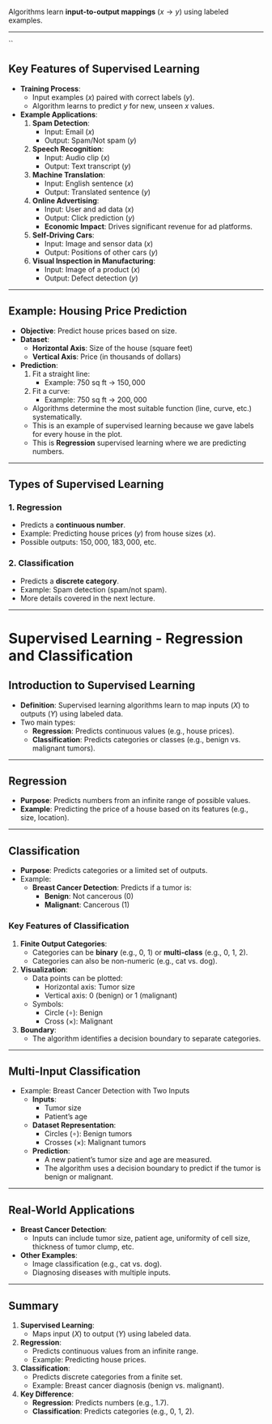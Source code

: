 
Algorithms learn **input-to-output mappings** ($x \to y$) using labeled examples.

---
``
## Key Features of Supervised Learning
- **Training Process**:
  - Input examples ($x$) paired with correct labels ($y$).
  - Algorithm learns to predict $y$ for new, unseen $x$ values.
- **Example Applications**:
  1. **Spam Detection**:
     - Input: Email ($x$)
     - Output: Spam/Not spam ($y$)
  2. **Speech Recognition**:
     - Input: Audio clip ($x$)
     - Output: Text transcript ($y$)
  3. **Machine Translation**:
     - Input: English sentence ($x$)
     - Output: Translated sentence ($y$)
  4. **Online Advertising**:
     - Input: User and ad data ($x$)
     - Output: Click prediction ($y$)
     - **Economic Impact**: Drives significant revenue for ad platforms.
  5. **Self-Driving Cars**:
     - Input: Image and sensor data ($x$)
     - Output: Positions of other cars ($y$)
  6. **Visual Inspection in Manufacturing**:
     - Input: Image of a product ($x$)
     - Output: Defect detection ($y$)

---

## Example: Housing Price Prediction
- **Objective**: Predict house prices based on size.
- **Dataset**:
  - **Horizontal Axis**: Size of the house (square feet)
  - **Vertical Axis**: Price (in thousands of dollars)
- **Prediction**:
  1. Fit a straight line:
     - Example: 750 sq ft $\to$ $150,000$
  2. Fit a curve:
     - Example: 750 sq ft $\to$ $200,000$
  - Algorithms determine the most suitable function (line, curve, etc.) systematically.
  - This is an example of supervised learning because we gave labels for every house in the plot. 
  - This is **Regression** supervised learning where we are predicting numbers.

---

## Types of Supervised Learning
### 1. **Regression**
   - Predicts a **continuous number**.
   - Example: Predicting house prices ($y$) from house sizes ($x$).
   - Possible outputs: $150,000$, $183,000$, etc.

### 2. **Classification**
   - Predicts a **discrete category**.
   - Example: Spam detection (spam/not spam).
   - More details covered in the next lecture.

---
# Supervised Learning - Regression and Classification

## **Introduction to Supervised Learning**
- **Definition**: Supervised learning algorithms learn to map inputs ($X$) to outputs ($Y$) using labeled data.
- Two main types:
  - **Regression**: Predicts continuous values (e.g., house prices).
  - **Classification**: Predicts categories or classes (e.g., benign vs. malignant tumors).

---

## **Regression**
- **Purpose**: Predicts numbers from an infinite range of possible values.
- **Example**: Predicting the price of a house based on its features (e.g., size, location).

---

## **Classification**
- **Purpose**: Predicts categories or a limited set of outputs.
- Example:
  - **Breast Cancer Detection**: Predicts if a tumor is:
    - **Benign**: Not cancerous ($0$)
    - **Malignant**: Cancerous ($1$)

### **Key Features of Classification**
1. **Finite Output Categories**:
   - Categories can be **binary** (e.g., $0$, $1$) or **multi-class** (e.g., $0$, $1$, $2$).
   - Categories can also be non-numeric (e.g., cat vs. dog).
2. **Visualization**:
   - Data points can be plotted:
     - Horizontal axis: Tumor size
     - Vertical axis: $0$ (benign) or $1$ (malignant)
   - Symbols:
     - Circle ($\circ$): Benign
     - Cross ($\times$): Malignant
3. **Boundary**:
   - The algorithm identifies a decision boundary to separate categories.

---

## **Multi-Input Classification**
- Example: Breast Cancer Detection with Two Inputs
  - **Inputs**:
    - Tumor size
    - Patient’s age
  - **Dataset Representation**:
    - Circles ($\circ$): Benign tumors
    - Crosses ($\times$): Malignant tumors
  - **Prediction**:
    - A new patient’s tumor size and age are measured.
    - The algorithm uses a decision boundary to predict if the tumor is benign or malignant.

---

## **Real-World Applications**
- **Breast Cancer Detection**:
  - Inputs can include tumor size, patient age, uniformity of cell size, thickness of tumor clump, etc.
- **Other Examples**:
  - Image classification (e.g., cat vs. dog).
  - Diagnosing diseases with multiple inputs.

---

## **Summary**
1. **Supervised Learning**:
   - Maps input ($X$) to output ($Y$) using labeled data.
2. **Regression**:
   - Predicts continuous values from an infinite range.
   - Example: Predicting house prices.
3. **Classification**:
   - Predicts discrete categories from a finite set.
   - Example: Breast cancer diagnosis (benign vs. malignant).
4. **Key Difference**:
   - **Regression**: Predicts numbers (e.g., $1.7$).
   - **Classification**: Predicts categories (e.g., $0$, $1$, $2$).


